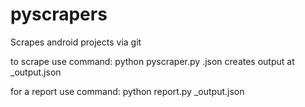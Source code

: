 # pyscrapers
 Scrapes android projects via git

 to scrape use command: python pyscraper.py <filename>.json
 creates output at <filename>_output.json

 for a report use command: python report.py <filename>_output.json

